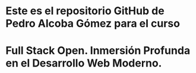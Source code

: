 # Este es el repositorio GitHub de Pedro Alcoba Gómez para el curso
# Full Stack Open. Inmersión Profunda en el Desarrollo Web Moderno.
